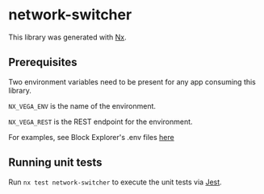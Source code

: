 # network-switcher

This library was generated with [Nx](https://nx.dev).

## Prerequisites

Two environment variables need to be present for any app consuming this library.

`NX_VEGA_ENV` is the name of the environment.

`NX_VEGA_REST` is the REST endpoint for the environment.

For examples, see Block Explorer's .env files [here](../../apps/explorer)

## Running unit tests

Run `nx test network-switcher` to execute the unit tests via [Jest](https://jestjs.io).
